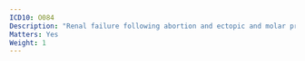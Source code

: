 ```yaml
---
ICD10: O084
Description: "Renal failure following abortion and ectopic and molar pregnancy"
Matters: Yes
Weight: 1
---
```


